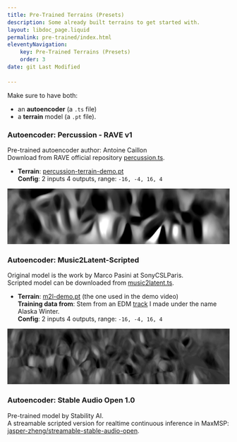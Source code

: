```yaml
---
title: Pre-Trained Terrains (Presets)
description: Some already built terrains to get started with.
layout: libdoc_page.liquid
permalink: pre-trained/index.html
eleventyNavigation:
    key: Pre-Trained Terrains (Presets)
    order: 3
date: git Last Modified

---
```


Make sure to have both:
* an **autoencoder** (a `.ts` file)
* a **terrain** model (a `.pt` file).




### Autoencoder: Percussion - RAVE v1
Pre-trained autoencoder author: Antoine Caillon  
Download from RAVE official repository [percussion.ts](https://acids-ircam.github.io/rave_models_download).

* **Terrain**: [percussion-terrain-demo.pt](https://github.com/jasper-zheng/nn_terrain/raw/refs/heads/main/pre-trained/percussion-terrain-demo.pt)<br>
**Config**: 2 inputs 4 outputs, range: `-16, -4, 16, 4`<br>
<img class="damier" src="https://github.com/jasper-zheng/nn_terrain/blob/main/pre-trained/percussion-terrain-demo.png?raw=true" alt="percussion-terrain-demo">




### Autoencoder: Music2Latent-Scripted
Original model is the work by Marco Pasini at SonyCSLParis.  
Scripted model can be downloaded from [music2latent.ts](https://github.com/jasper-zheng/music2latent-scripted.git).


* **Terrain**: [m2l-demo.pt](https://github.com/jasper-zheng/nn_terrain/raw/refs/heads/main/pre-trained/m2l-demo.pt) (the one used in the demo video)<br>
**Training data from**: Stem from an EDM [track](https://on.soundcloud.com/t9Paat88x6amyOIs1G) I made under the name Alaska Winter.<br>
**Config**: 2 inputs 4 outputs, range: `-16, -4, 16, 4`<br>
<img class="damier" src="https://github.com/jasper-zheng/nn_terrain/blob/main/pre-trained/m2l-demo.png?raw=true" alt="m2l-demo">

### Autoencoder: Stable Audio Open 1.0  
Pre-trained model by Stability AI.  
A streamable scripted version for realtime continuous inference in MaxMSP: [jasper-zheng/streamable-stable-audio-open](https://github.com/jasper-zheng/streamable-stable-audio-open.git).

